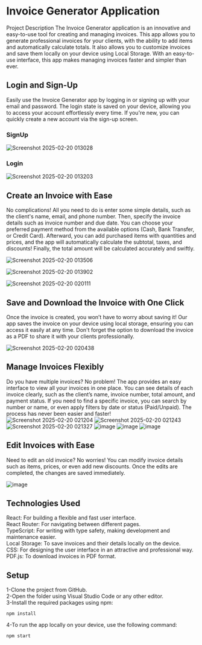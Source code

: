 # Invoice Generator Application
Project Description
The Invoice Generator application is an innovative and easy-to-use tool for creating and managing invoices. This app allows you to generate professional invoices for your clients, with the ability to add items and automatically calculate totals. It also allows you to customize invoices and save them locally on your device using Local Storage. With an easy-to-use interface, this app makes managing invoices faster and simpler than ever.

## Login and Sign-Up
Easily use the Invoice Generator app by logging in or signing up with your email and password. The login state is saved on your device, allowing you to access your account effortlessly every time. If you're new, you can quickly create a new account via the sign-up screen.
### SignUp
![Screenshot 2025-02-20 013028](https://github.com/user-attachments/assets/d7abc12c-12f3-4927-bf72-2fe6695fb2c9)

### Login
![Screenshot 2025-02-20 013203](https://github.com/user-attachments/assets/ddf4eb35-610f-4b5f-9c72-6cb2d7e8db00)


## Create an Invoice with Ease
No complications! All you need to do is enter some simple details, such as the client's name, email, and phone number. Then, specify the invoice details such as invoice number and due date. You can choose your preferred payment method from the available options (Cash, Bank Transfer, or Credit Card). Afterward, you can add purchased items with quantities and prices, and the app will automatically calculate the subtotal, taxes, and discounts! Finally, the total amount will be calculated accurately and swiftly.

![Screenshot 2025-02-20 013506](https://github.com/user-attachments/assets/4953bf43-aa09-4d30-877e-7f4b8e00b8b0)


![Screenshot 2025-02-20 013902](https://github.com/user-attachments/assets/92374397-0521-4987-8606-47d1e1003806)


![Screenshot 2025-02-20 020111](https://github.com/user-attachments/assets/0f51936e-a75d-445a-b7cf-03d2e04c3a48)


## Save and Download the Invoice with One Click
Once the invoice is created, you won’t have to worry about saving it! Our app saves the invoice on your device using local storage, ensuring you can access it easily at any time. Don't forget the option to download the invoice as a PDF to share it with your clients professionally.

![Screenshot 2025-02-20 020438](https://github.com/user-attachments/assets/56903a21-d676-40e1-b22b-541fbe10ae38)


## Manage Invoices Flexibly
Do you have multiple invoices? No problem! The app provides an easy interface to view all your invoices in one place. You can see details of each invoice clearly, such as the client’s name, invoice number, total amount, and payment status. If you need to find a specific invoice, you can search by number or name, or even apply filters by date or status (Paid/Unpaid). The process has never been easier and faster!
![Screenshot 2025-02-20 021204](https://github.com/user-attachments/assets/e483a5a0-ae46-4fa2-9b26-1c93bb277d6e)
![Screenshot 2025-02-20 021243](https://github.com/user-attachments/assets/627ffdbc-d74c-48b0-8fa7-133c1dbdb69d)
![Screenshot 2025-02-20 021327](https://github.com/user-attachments/assets/fbd3af50-4ead-4f04-9145-befe3641156b)
![image](https://github.com/user-attachments/assets/9c326403-9045-48e1-ab5d-fbf8ca8c2437)
![image](https://github.com/user-attachments/assets/09717292-6f9e-481e-9686-fbec1d06c490)
![image](https://github.com/user-attachments/assets/34937205-04c9-46ef-84ce-e062b4dd77a8)


## Edit Invoices with Ease
Need to edit an old invoice? No worries! You can modify invoice details such as items, prices, or even add new discounts. Once the edits are completed, the changes are saved immediately.

![image](https://github.com/user-attachments/assets/487c4b32-45ca-447b-bee3-f26f8a83d2d3)


## Technologies Used
React: For building a flexible and fast user interface.
<br>
React Router: For navigating between different pages.<br>
TypeScript: For writing with type safety, making development and maintenance easier.<br>
Local Storage: To save invoices and their details locally on the device.<br>
CSS: For designing the user interface in an attractive and professional way.<br>
PDF.js: To download invoices in PDF format.<br>

## Setup

1-Clone the project from GitHub.
<br>
2-Open the folder using Visual Studio Code or any other editor.
<br>
3-Install the required packages using npm:
```
npm install
```
4-To run the app locally on your device, use the following command:
```
npm start
```
